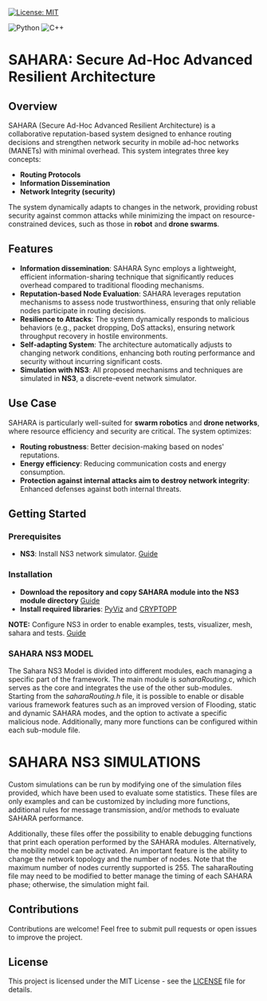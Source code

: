 [![License: MIT](https://img.shields.io/badge/License-MIT-yellow.svg)](https://github.com/theblackoreo/smesh/blob/main/LICENSE)

![Python](https://img.shields.io/badge/python-3670A0?style=for-the-badge&logo=python&logoColor=ffdd54)
![C++](https://img.shields.io/badge/-C++-blue?logo=cplusplus)



# SAHARA: Secure Ad-Hoc Advanced Resilient Architecture

## Overview

SAHARA (Secure Ad-Hoc Advanced Resilient Architecture) is a collaborative reputation-based system designed to enhance routing decisions and strengthen network security in mobile ad-hoc networks (MANETs) with minimal overhead. This system integrates three key concepts:

- **Routing Protocols**
- **Information Dissemination**
- **Network Integrity (security)**

The system dynamically adapts to changes in the network, providing robust security against common attacks while minimizing the impact on resource-constrained devices, such as those in **robot** and **drone swarms**.

## Features

- **Information dissemination**: SAHARA Sync employs a lightweight, efficient information-sharing technique that significantly reduces overhead compared to traditional flooding mechanisms.
- **Reputation-based Node Evaluation**: SAHARA leverages reputation mechanisms to assess node trustworthiness, ensuring that only reliable nodes participate in routing decisions.
- **Resilience to Attacks**: The system dynamically responds to malicious behaviors (e.g., packet dropping, DoS attacks), ensuring network throughput recovery in hostile environments.
- **Self-adapting System**: The architecture automatically adjusts to changing network conditions, enhancing both routing performance and security without incurring significant costs.
- **Simulation with NS3**: All proposed mechanisms and techniques are simulated in **NS3**, a discrete-event network simulator.

## Use Case

SAHARA is particularly well-suited for **swarm robotics** and **drone networks**, where resource efficiency and security are critical. The system optimizes:

- **Routing robustness**: Better decision-making based on nodes' reputations.
- **Energy efficiency**: Reducing communication costs and energy consumption.
- **Protection against internal attacks aim to destroy network integrity**: Enhanced defenses against both internal threats.

## Getting Started

### Prerequisites

- **NS3**: Install NS3 network simulator. [Guide](https://www.nsnam.org/docs/installation/html/)

### Installation
- **Download the repository and copy SAHARA module into the NS3 module directory** [Guide](https://www.nsnam.org/docs/manual/html/new-modules.html)
- **Install required libraries**: [PyViz](https://www.nsnam.org/wiki/PyViz) and [CRYPTOPP](https://www.projectguideline.com/secrets-of-using-cryptography-in-ns-3-using-crypto-library/) 

**NOTE:** Configure NS3 in order to enable examples, tests, visualizer, mesh, sahara and tests. [Guide](https://www.nsnam.org/docs/tutorial/html/getting-started.html)

### SAHARA NS3 MODEL

The Sahara NS3 Model is divided into different modules, each managing a specific part of the framework. The main module is *saharaRouting.c*, which serves as the core and integrates the use of the other sub-modules. Starting from the *saharaRouting.h* file, it is possible to enable or disable various framework features such as an improved version of Flooding, static and dynamic SAHARA modes, and the option to activate a specific malicious node. Additionally, many more functions can be configured within each sub-module file.

# SAHARA NS3 SIMULATIONS
Custom simulations can be run by modifying one of the simulation files provided, which have been used to evaluate some statistics. These files are only examples and can be customized by including more functions, additional rules for message transmission, and/or methods to evaluate SAHARA performance.

Additionally, these files offer the possibility to enable debugging functions that print each operation performed by the SAHARA modules. Alternatively, the mobility model can be activated. An important feature is the ability to change the network topology and the number of nodes. Note that the maximum number of nodes currently supported is 255. The saharaRouting file may need to be modified to better manage the timing of each SAHARA phase; otherwise, the simulation might fail.


## Contributions

Contributions are welcome! Feel free to submit pull requests or open issues to improve the project.

## License

This project is licensed under the MIT License - see the [LICENSE](https://github.com/theblackoreo/smesh/blob/main/LICENSE) file for details.
